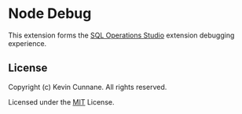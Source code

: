 # Node Debug

This extension forms the [SQL Operations Studio](https://github.com/Microsoft/sqlopsstudio) extension debugging experience.

## License

Copyright (c) Kevin Cunnane. All rights reserved.

Licensed under the [MIT](LICENSE.txt) License.
